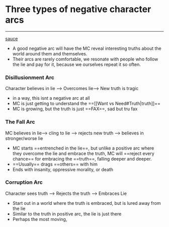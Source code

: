 # Three types of negative character arcs
---
[sauce](https://www.helpingwritersbecomeauthors.com/negative-character-arc-1/)

- A good negative arc will have the MC reveal interesting truths about the world around them and themselves. 
- Their arcs are rarely comfortable, we resonate with people who follow the lie and pay for it, because we ourselves repeat it so often.

### Disillusionment Arc
Character believes in lie --> Overcomes lie--> New truth is tragic
- in a way, this isnt a negative arc at all
- MC is just getting to understand the ==[[Want vs Need#Truth|truth]]== 
- MC is growing, but the truth is just ==FAX==, sad but tru fax

### The Fall Arc
MC believes in lie--> cling to lie --> rejects new truth --> believes in stronger/worse lie
- MC starts ==entrenched in the lie==, but unlike a positive arc where they overcome the lie and embrace the truth, MC will ==reject every chance== for embracing the ==truth==, falling deeper and deeper.
- ==Usually== drags ==others== with him
- Ends with insanity, oppressive morality, or death

### Corruption Arc
Character sees truth --> Rejects the truth --> Embraces Lie
- Start out in a world where the truth is embraced, but is lured away from the lie
- Similar to the truth in positive arc, the lie is just there
- Perhaps the most moving, 